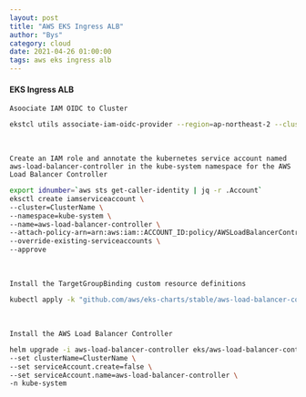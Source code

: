 ```yaml
---
layout: post
title: "AWS EKS Ingress ALB"
author: "Bys"
category: cloud
date: 2021-04-26 01:00:00
tags: aws eks ingress alb
---
```


#### EKS Ingress ALB

`Asoociate IAM OIDC to Cluster`  
```bash
ekstcl utils associate-iam-oidc-provider --region=ap-northeast-2 --cluster=ClusterName --approve
```
<br>

`Create an IAM role and annotate the kubernetes service account named aws-load-balancer-controller in the kube-system namespace for the AWS Load Balancer Controller`
```bash
export idnumber=`aws sts get-caller-identity | jq -r .Account`
eksctl create iamserviceaccount \
--cluster=ClusterName \
--namespace=kube-system \
--name=aws-load-balancer-controller \
--attach-policy-arn=arn:aws:iam::ACCOUNT_ID:policy/AWSLoadBalancerControllerIAMPolicy \
--override-existing-serviceaccounts \
--approve
```
<br>

`Install the TargetGroupBinding custom resource definitions`  
```bash
kubectl apply -k "github.com/aws/eks-charts/stable/aws-load-balancer-controller//crds?ref=master"
```
<br>

`Install the AWS Load Balancer Controller`  
```bash
helm upgrade -i aws-load-balancer-controller eks/aws-load-balancer-controller \
--set clusterName=ClusterName \
--set serviceAccount.create=false \
--set serviceAccount.name=aws-load-balancer-controller \
-n kube-system
```
<br>
